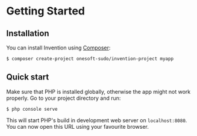 # Getting Started


## Installation


You can install Invention using [Composer](https://getcomposer.org):


```
$ composer create-project onesoft-sudo/invention-project myapp
```


## Quick start

Make sure that PHP is installed globally, otherwise the app might not work properly.
Go to your project directory and run:

```
$ php console serve
```

This will start PHP's build in development web server on `localhost:8080`.
You can now open this URL using your favourite browser.